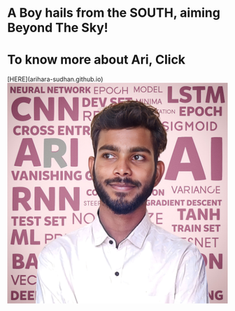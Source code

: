 <h1>A Boy hails from the SOUTH, aiming Beyond The Sky!</h1>
<h1>To know more about Ari, Click </h1>[HERE](arihara-sudhan.github.io)
<img id='ari' src="https://github.com/arihara-sudhan/arihara-sudhan/blob/870ba2b497d021cb2f60166a594c1c810a917401/imgs/1681278092420.jpg" alt="ARI">
